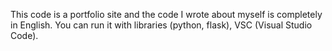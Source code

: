 This code is a portfolio site and the code I wrote about myself is completely in English. You can run it with libraries (python, flask), VSC (Visual Studio Code).

